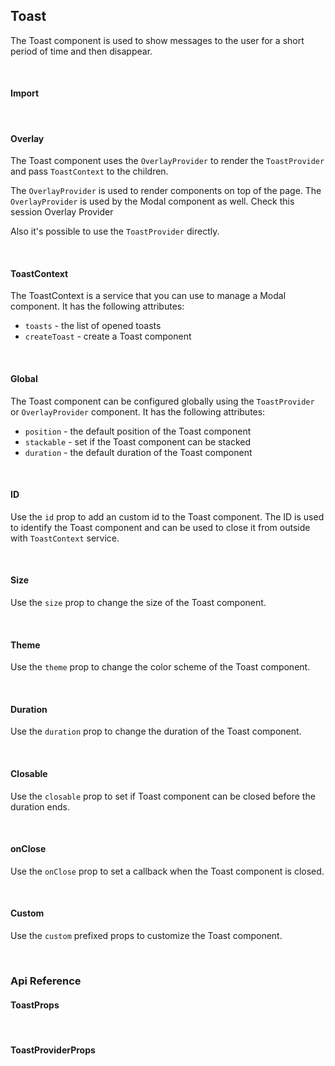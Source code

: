 ## Toast

The Toast component is used to show messages to the user for a short period of time and then disappear.

<div>
<LeSourceButton url="https://github.com/hiimlex/leux/tree/main/src/components/TextArea"></LeSourceButton>
</div>

<br />

#### Import

<div>
<ToastImportPreview>
</ToastImportPreview>
</div>

<br />

#### Overlay

The Toast component uses the `OverlayProvider` to render the `ToastProvider` and pass `ToastContext` to the children.

The `OverlayProvider` is used to render components on top of the page. The `OverlayProvider` is used by the Modal component as well. Check this session <NavLink to="/components/overlay">Overlay Provider</NavLink>

Also it's possible to use the `ToastProvider` directly.

<br />

#### ToastContext

The ToastContext is a service that you can use to manage a Modal component. It has the following attributes:

- `toasts` - the list of opened toasts
- `createToast` - create a Toast component

<div>
<ToastContextPreview>
</ToastContextPreview>
</div>

<br />

#### Global

The Toast component can be configured globally using the `ToastProvider` or `OverlayProvider` component. It has the following attributes:

- `position` - the default position of the Toast component
- `stackable` - set if the Toast component can be stacked
- `duration` - the default duration of the Toast component

<br />

#### ID

Use the `id` prop to add an custom id to the Toast component. The ID is used to identify the Toast component and can be used to close it from outside with `ToastContext` service.

<br />

#### Size

Use the `size` prop to change the size of the Toast component.

<div>
<ToastSizePreview>
</ToastSizePreview>
</div>

<br />

#### Theme

Use the `theme` prop to change the color scheme of the Toast component.

<div>
<ToastThemePreview>
</ToastThemePreview>
</div>

<br />

#### Duration

Use the `duration` prop to change the duration of the Toast component.

<div>
<ToastDurationPreview>
</ToastDurationPreview>
</div>

<br />

#### Closable

Use the `closable` prop to set if Toast component can be closed before the duration ends.

<div>
<ToastClosablePreview>
</ToastClosablePreview>
</div>

<br />

#### onClose

Use the `onClose` prop to set a callback when the Toast component is closed.

<div>
<ToastActionPreview>
</ToastActionPreview>
</div>

<br />

#### Custom

Use the `custom` prefixed props to customize the Toast component.

<div>
<ToastCustomPreview>
</ToastCustomPreview>
</div>

<br />

### Api Reference

#### ToastProps

<div>
<ToastApiTable>
</ToastApiTAble>
</div>

<br />

#### ToastProviderProps

<div>
<ToastProdiverApiTable>
</ToastProdiverApiTable>
</div>

<br />
